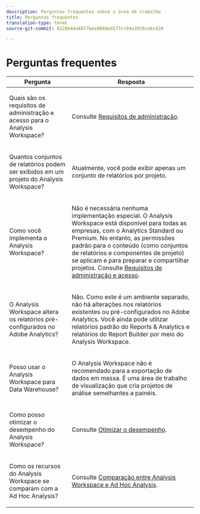 ```yaml
---
description: Perguntas frequentes sobre a área de trabalho
title: Perguntas frequentes
translation-type: tm+mt
source-git-commit: 8228b44a6877bee8668e0177cc84a3928ce6c820

---
```



# Perguntas frequentes

<table id="table_BC4237EC03FF42579CC736498D6654F9"> 
 <thead> 
  <tr> 
   <th colname="col1" class="entry"> Pergunta </th> 
   <th colname="col2" class="entry"> Resposta </th> 
  </tr> 
 </thead>
 <tbody> 
  <tr> 
   <td colname="col1"> <p>Quais são os requisitos de administração e acesso para o Analysis Workspace? </p> </td> 
   <td colname="col2"> <p>Consulte   <a href="/help/analyze/analysis-workspace/workspace-faqs/frequently-asked-questions-analysis-workspace.md"  > Requisitos de administração</a>. </p> </td> 
  </tr> 
  <tr> 
   <td colname="col1"> <p>Quantos conjuntos de relatórios podem ser exibidos em um projeto do Analysis Workspace? </p> </td> 
   <td colname="col2"> <p>Atualmente, você pode exibir apenas um conjunto de relatórios por projeto. </p> </td> 
  </tr> 
  <tr> 
   <td colname="col1"> <p>Como você implementa o Analysis Workspace? </p> </td> 
   <td colname="col2"> <p>Não é necessária nenhuma implementação especial. O Analysis Workspace está disponível para todas as empresas, com o Analytics Standard ou Premium. No entanto, as permissões padrão para o conteúdo (como conjuntos de relatórios e componentes de projeto) se aplicam e para preparar e compartilhar projetos. Consulte <a href="/help/analyze/analysis-workspace/workspace-faqs/frequently-asked-questions-analysis-workspace.md"  > Requisitos de administração e acesso</a>. </p> </td> 
  </tr> 
  <tr> 
   <td colname="col1"> <p>O Analysis Workspace altera os relatórios pré-configurados no Adobe Analytics? </p> </td> 
   <td colname="col2"> <p>Não. Como este é um ambiente separado, não há alterações nos relatórios existentes ou pré-configurados no Adobe Analytics. Você ainda pode utilizar relatórios padrão do Reports &amp; Analytics e relatórios do Report Builder por meio do Analysis Workspace. </p> </td> 
  </tr> 
  <tr> 
   <td colname="col1"> <p>Posso usar o Analysis Workspace para Data Warehouse? </p> </td> 
   <td colname="col2"> <p>O Analysis Workspace não é recomendado para a exportação de dados em massa. É uma área de trabalho de visualização que cria projetos de análise semelhantes a painéis. </p> </td> 
  </tr>
  <tr> 
   <td colname="col1"> <p>Como posso otimizar o desempenho do Analysis Workspace? </p> </td> 
   <td colname="col2"> <p>Consulte <a href="/help/analyze/analysis-workspace/workspace-faqs/optimizing-performance.md"  >Otimizar o desempenho</a>. </p> </td> 
  </tr> 
  <tr> 
   <td colname="col1"> <p>Como os recursos do Analysis Workspace se comparam com a Ad Hoc Analysis? </p> </td> 
   <td colname="col2"> <p>Consulte <a href="/help/analyze/analysis-workspace/workspace-faqs/adhocanalysis-vs-analysisworkspace.md"  > Comparação entre Analysis Workspace e Ad Hoc Analysis</a>. </p> </td> 
  </tr> 
 </tbody> 
</table>

